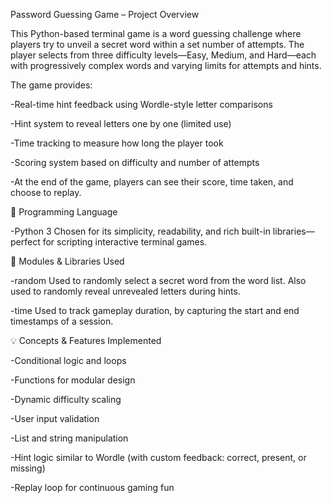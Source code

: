  Password Guessing Game – Project Overview

This Python-based terminal game is a word guessing challenge where players try to unveil a secret word within a set number of attempts. The player selects from three difficulty levels—Easy, Medium, and Hard—each with progressively complex words and varying limits for attempts and hints.


The game provides:

-Real-time hint feedback using Wordle-style letter comparisons

-Hint system to reveal letters one by one (limited use)

-Time tracking to measure how long the player took

-Scoring system based on difficulty and number of attempts

-At the end of the game, players can see their score, time taken, and choose to replay.


🧠 Programming Language

-Python 3
Chosen for its simplicity, readability, and rich built-in libraries—perfect for scripting interactive terminal games.

🧰 Modules & Libraries Used

-random
Used to randomly select a secret word from the word list.
Also used to randomly reveal unrevealed letters during hints.

-time
Used to track gameplay duration, by capturing the start and end timestamps of a session.


💡 Concepts & Features Implemented

-Conditional logic and loops

-Functions for modular design

-Dynamic difficulty scaling

-User input validation

-List and string manipulation

-Hint logic similar to Wordle (with custom feedback: correct, present, or missing)

-Replay loop for continuous gaming fun
